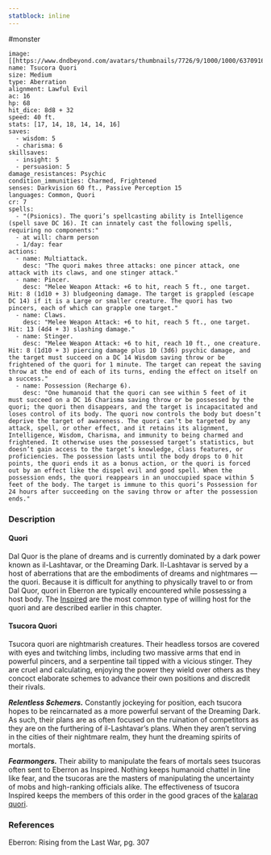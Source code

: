 ```yaml
---
statblock: inline
---
```

#monster 

```statblock
image: [[https://www.dndbeyond.com/avatars/thumbnails/7726/9/1000/1000/637091672054047965.png]]
name: Tsucora Quori
size: Medium
type: Aberration
alignment: Lawful Evil
ac: 16
hp: 68
hit_dice: 8d8 + 32
speed: 40 ft.
stats: [17, 14, 18, 14, 14, 16]
saves:
  - wisdom: 5
  - charisma: 6
skillsaves:
  - insight: 5
  - persuasion: 5
damage_resistances: Psychic
condition_immunities: Charmed, Frightened
senses: Darkvision 60 ft., Passive Perception 15
languages: Common, Quori
cr: 7
spells:
  - "(Psionics). The quori’s spellcasting ability is Intelligence (spell save DC 16). It can innately cast the following spells, requiring no components:"
  - at will: charm person
  - 1/day: fear
actions:
  - name: Multiattack.
    desc: "The quori makes three attacks: one pincer attack, one attack with its claws, and one stinger attack."
  - name: Pincer.
    desc: "Melee Weapon Attack: +6 to hit, reach 5 ft., one target. Hit: 8 (1d10 + 3) bludgeoning damage. The target is grappled (escape DC 14) if it is a Large or smaller creature. The quori has two pincers, each of which can grapple one target."
  - name: Claws.
    desc: "Melee Weapon Attack: +6 to hit, reach 5 ft., one target. Hit: 13 (4d4 + 3) slashing damage."
  - name: Stinger.
    desc: "Melee Weapon Attack: +6 to hit, reach 10 ft., one creature. Hit: 8 (1d10 + 3) piercing damage plus 10 (3d6) psychic damage, and the target must succeed on a DC 14 Wisdom saving throw or be frightened of the quori for 1 minute. The target can repeat the saving throw at the end of each of its turns, ending the effect on itself on a success."
  - name: Possession (Recharge 6).
    desc: "One humanoid that the quori can see within 5 feet of it must succeed on a DC 16 Charisma saving throw or be possessed by the quori; the quori then disappears, and the target is incapacitated and loses control of its body. The quori now controls the body but doesn’t deprive the target of awareness. The quori can’t be targeted by any attack, spell, or other effect, and it retains its alignment, Intelligence, Wisdom, Charisma, and immunity to being charmed and frightened. It otherwise uses the possessed target’s statistics, but doesn’t gain access to the target’s knowledge, class features, or proficiencies. The possession lasts until the body drops to 0 hit points, the quori ends it as a bonus action, or the quori is forced out by an effect like the dispel evil and good spell. When the possession ends, the quori reappears in an unoccupied space within 5 feet of the body. The target is immune to this quori’s Possession for 24 hours after succeeding on the saving throw or after the possession ends."
```

### Description

#### Quori

Dal Quor is the plane of dreams and is currently dominated by a dark power known as il-Lashtavar, or the Dreaming Dark. Il-Lashtavar is served by a host of aberrations that are the embodiments of dreams and nightmares — the quori. Because it is difficult for anything to physically travel to or from Dal Quor, quori in Eberron are typically encountered while possessing a host body. The [Inspired](https://www.dndbeyond.com/monsters/489058-inspired) are the most common type of willing host for the quori and are described earlier in this chapter.

#### Tsucora Quori

Tsucora quori are nightmarish creatures. Their headless torsos are covered with eyes and twitching limbs, including two massive arms that end in powerful pincers, and a serpentine tail tipped with a vicious stinger. They are cruel and calculating, enjoying the power they wield over others as they concoct elaborate schemes to advance their own positions and discredit their rivals.

_**Relentless Schemers.**_ Constantly jockeying for position, each tsucora hopes to be reincarnated as a more powerful servant of the Dreaming Dark. As such, their plans are as often focused on the ruination of competitors as they are on the furthering of il-Lashtavar’s plans. When they aren’t serving in the cities of their nightmare realm, they hunt the dreaming spirits of mortals.

_**Fearmongers.**_ Their ability to manipulate the fears of mortals sees tsucoras often sent to Eberron as Inspired. Nothing keeps humanoid chattel in line like fear, and the tsucoras are the masters of manipulating the uncertainty of mobs and high-ranking officials alike. The effectiveness of tsucora Inspired keeps the members of this order in the good graces of the [kalaraq quori](https://www.dndbeyond.com/monsters/493174-kalaraq-quori).

### References

Eberron: Rising from the Last War, pg. 307